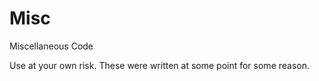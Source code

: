 # Misc
Miscellaneous Code

Use at your own risk.  These were written at some point for some reason.
